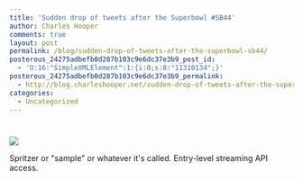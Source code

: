 ```yaml
---
title: 'Sudden drop of tweets after the Superbowl #SB44'
author: Charles Hooper
comments: true
layout: post
permalink: /blog/sudden-drop-of-tweets-after-the-superbowl-sb44/
posterous_24275adbefb0d287b103c9e6dc37e3b9_post_id:
  - 'O:16:"SimpleXMLElement":1:{i:0;s:8:"11310134";}'
posterous_24275adbefb0d287b103c9e6dc37e3b9_permalink:
  - http://blog.charleshooper.net/sudden-drop-of-tweets-after-the-superbowl-sb4
categories:
  - Uncategorized
---
```

# 

![][1]

 [1]: http://www.charleshooper.net/wp-content/uploads/superbowl-300x164.png

Spritzer or "sample" or whatever it's called. Entry-level streaming API access.